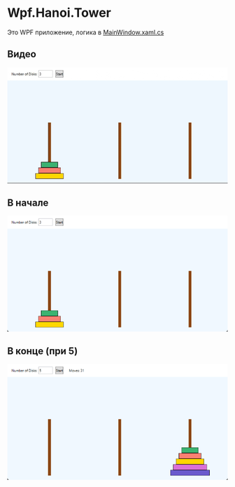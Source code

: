 ﻿# Wpf.Hanoi.Tower

Это WPF приложение, логика в [MainWindow.xaml.cs](MainWindow.xaml.cs)

## Видео

![Video](static/3.gif)

## В начале

![Initial](static/1.png)

## В конце (при 5)

![Done](static/2.png)
